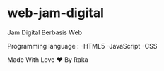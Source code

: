 # web-jam-digital

Jam Digital Berbasis Web

Programming language :
-HTML5
-JavaScript
-CSS

Made With Love ❤️ By Raka
